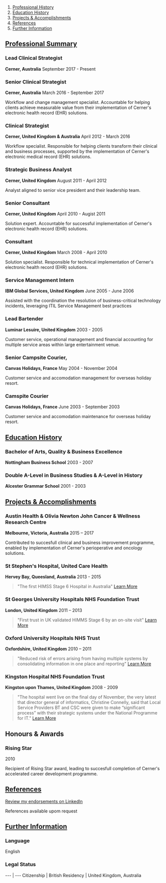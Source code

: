 1. [Professional History](#professionalsummary)
2. [Education History](#educationsummary)
3. [Projects & Accomplishments](#projectsaccomplishments)
4. [References](#references)
5. [Further Information](#furtherinformation)

## [Professional Summary](#professionalsummary)

### Lead Clinical Strategist
**Cerner, Australia** 
September 2017 - Present

### Senior Clinical Strategist
**Cerner, Australia**
March 2016 - September 2017

Workflow and change management specialist. Accountable for helping clients achieve measurable value from their implementation of Cerner's electronic health record (EHR) solutions.

### Clinical Strategist
**Cerner, United Kingdom & Australia**
April 2012 - March 2016

Workflow specialist. Responsible for helping clients transform their clinical and business processes, supported by the implementation of Cerner's electronic medical record (EHR) solutions.

### Strategic Business Analyst
**Cerner, United Kingdom**
August 2011 - April 2012

Analyst aligned to senior vice president and their leadership team.

### Senior Consultant
**Cerner, United Kingdom**
April 2010 - Augist 2011

Solution expert. Accountable for successful implementation of Cerner's electronic health record (EHR) solutions.

###  Consultant
**Cerner, United Kingdom**
March 2008 - April 2010

Solution specialist. Responsible for technical implementation of Cerner's electronic health record (EHR) solutions.

### Service Management Intern
**IBM Global Services, United Kingdom**
June 2005 - June 2006

Assisted with the coordination the resolution of business-critical technology incidents, leveraging ITIL Service Management best practices

### Lead Bartender
**Luminar Lesuire, United Kingdom**
2003 - 2005

Customer service, operational management and financial accounting for multiple service areas within large entertainment venue.

### Senior Campsite Courier,
**Canvas Holidays, France**
May 2004 - November 2004

Customer service and accomodation management for overseas holiday resort.

### Camspite Courier
**Canvas Holidays, France**
June 2003 - September 2003

Customer service and accomodation maintenance for overseas holiday resort. 

## [Education History](#educationalhistory)

### Bachelor of Arts, Quality & Business Excellence
**Nottingham Business School**
2003 - 2007

### Double A-Level in Business Studies &  A-Level in History
**Alcester Grammar School**
2001 - 2003

## [Projects & Accomplishments](#projectsaccomplishments)

### Austin Health & Olivia Newton John Cancer & Wellness Research Centre
**Melbourne, Victoria, Australia**
2015 – 2017

Contributed to succesfull clinical and business improvement programme, enabled by implementation of Cerner's perioperative and oncology solutions.

### St Stephen's Hospital, United Care Health
**Hervey Bay, Queesland, Australia**
2013 - 2015

> "The first HIMSS Stage 6 Hospital in Australia"
[Learn More](http://www.himssanalyticsasia.org/about/pressRoom-pressrelease19.asp)

### St Georges University Hospitals NHS Foundation Trust
**London, United Kingdom**
2011 – 2013

> "First trust in UK validated HIMMS Stage 6 by an on-site visit"
[Learn More](https://www.stgeorges.nhs.uk/newsitem/st-georges-receives-national-accreditation-himss-stage-6/)

### Oxford University Hospitals NHS Trust
**Oxfordshire, United Kingdom**
2010 – 2011

> "Reduced risk of errors arising from having multiple systems by consolidating information in one place and reporting"
[Learn More](http://www.ouh.nhs.uk/patient-guide/documents/epr-case-study.pdf)

### Kingston Hospital NHS Foundation Trust
**Kingston upon Thames, United Kingdom**
2008 - 2009

> "The hospital went live on the final day of November, the very latest that director general of informatics, Christine Connelly, said that Local Service Providers BT and CSC were given to make “significant process” with their strategic systems under the National Programme for IT."
[Learn More](https://www.digitalhealth.net/2009/12/kingston-hits-go-live-date-with-cerner/)

## Honours & Awards

### Rising Star
2010

Recipient of Rising Star award, leading to succesfull completion of Cerner's accelerated career development programme.

## [References](#references)

[Review my endorsements on LinkedIn](https://www.linkedin.com/in/dalecraigwright/)

References available upom request

## [Further Information](#furtherinformation)

### Language

English

### Legal Status

--- | ---
Citizenship | British
Residency | United Kingdom, Australia

